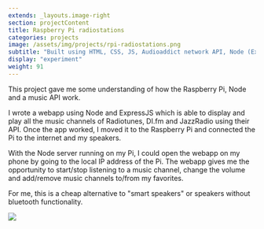 ```yaml
---
extends: _layouts.image-right
section: projectContent
title: Raspberry Pi radiostations
categories: projects
image: /assets/img/projects/rpi-radiostations.png
subtitle: "Built using HTML, CSS, JS, Audioaddict network API, Node (ExpressJS), Raspberry Pi"
display: "experiment"
weight: 91
---
```


This project gave me some understanding of how the Raspberry Pi, Node and a music API work.

I wrote a webapp using Node and ExpressJS which is able to display and play all the music channels of Radiotunes, DI.fm and JazzRadio using their API. Once the app worked, I moved it to the Raspberry Pi and connected the Pi to the internet and my speakers.

With the Node server running on my Pi, I could open the webapp on my phone by going to the local IP address of the Pi. The webapp gives me the opportunity to start/stop listening to a music channel, change the volume and add/remove music channels to/from my favorites.

For me, this is a cheap alternative to "smart speakers" or speakers without bluetooth functionality.

<img src="/assets/img/projects/rpi-radiostations-full.png" />